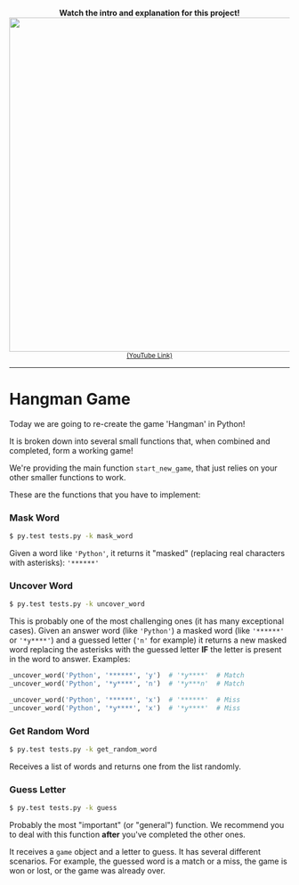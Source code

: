 <p align='center'>
  <b>Watch the intro and explanation for this project!</b>
  <a href='https://www.youtube.com/watch?v=5dxZgZjwTaM'><img src='https://user-images.githubusercontent.com/872296/32171715-e02186ce-bd57-11e7-9742-56069329f5a6.png' width=600 /></a><br><sub><a href='https://www.youtube.com/watch?v=5dxZgZjwTaM'>(YouTube Link)</a></sub>
  <hr>
</p>

# Hangman Game

Today we are going to re-create the game 'Hangman' in Python!

It is broken down into several small functions that, when combined and
completed, form a working game!

We're providing the main function `start_new_game`, that just relies on your other smaller functions to work.

These are the functions that you have to implement:

### Mask Word

```bash
$ py.test tests.py -k mask_word
```

Given a word like `'Python'`, it returns it "masked" (replacing real characters with asterisks): `'******'`


### Uncover Word

```bash
$ py.test tests.py -k uncover_word
```

This is probably one of the most challenging ones (it has many exceptional cases). Given an answer word (like `'Python'`) a masked word (like `'******'` or `'*y****'`) and a guessed letter (`'n'` for example) it returns a new masked word replacing the asterisks with the guessed letter **IF** the letter is present in the word to answer. Examples:

```python
_uncover_word('Python', '******', 'y')  # '*y****'  # Match
_uncover_word('Python', '*y****', 'n')  # '*y***n'  # Match

_uncover_word('Python', '******', 'x')  # '******'  # Miss
_uncover_word('Python', '*y****', 'x')  # '*y****'  # Miss
```

### Get Random Word

```bash
$ py.test tests.py -k get_random_word
```

Receives a list of words and returns one from the list randomly.


### Guess Letter

```bash
$ py.test tests.py -k guess
```

Probably the most "important" (or "general") function. We recommend you to deal with this function **after** you've completed the other ones.

It receives a `game` object and a letter to guess. It has several different scenarios. For example, the guessed word is a match or a miss, the game is won or lost, or the game was already over.
